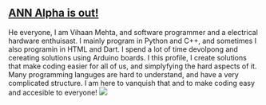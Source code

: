 ## [ANN Alpha is out!](http://github.com)
He everyone, I am Vihaan Mehta, and software programmer and a electrical hardware enthuisast. I mainly program in Python and C++, and sometimes I also programin in HTML and Dart. I spend a lot of time devolpong and cereating solutions using Arduino boards. I this profile, I create solutions that make coding easier for all of us, and simplyfying the hard aspects of it. Many programming languges are hard to understand, and have a very complicated structure. I am here to vanquish that and to make coding easy and accesible to everyone!
![](https://komarev.com/ghpvc/?username=PronetAI&color=red) 

